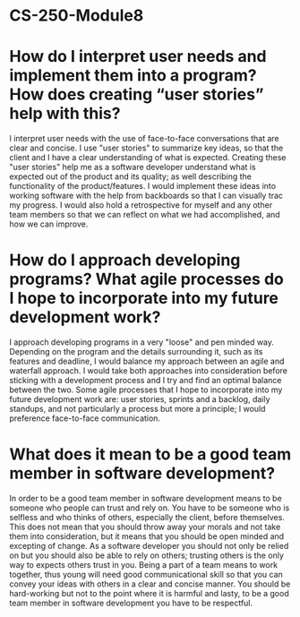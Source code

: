 # CS-250-Module8

# How do I interpret user needs and implement them into a program? How does creating “user stories” help with this?
I interpret user needs with the use of face-to-face conversations that are clear and concise. I use "user stories" 
to summarize key ideas, so that the client and I have a clear understanding of what is expected. Creating these
"user stories" help me as a software developer understand what is expected out of the product and its quality; as
well describing the functionality of the product/features. I would implement these ideas into working software with
the help from backboards so that I can visually trac my progress. I would also hold a retrospective for myself and
any other team members so that we can reflect on what we had accomplished, and how we can improve.

# How do I approach developing programs? What agile processes do I hope to incorporate into my future development work?
I approach developing programs in a very "loose" and pen minded way. Depending on the program and the details surrounding it,
such as its features and deadline, I would balance my approach between an agile and waterfall approach. I would take both
approaches into consideration before sticking with a development process and I try and find an optimal balance between the two.
Some agile processes that I hope to incorporate into my future development work are: user stories, sprints and a backlog, daily standups,
and not particularly a process but more a principle; I would preference face-to-face communication.

# What does it mean to be a good team member in software development?
In order to be a good team member in software development means to be someone who people can trust and rely on. You have to be 
someone who is selfless and who thinks of others, especially the client, before themselves. This does not mean that you should 
throw away your morals and not take them into consideration, but it means that you should be open minded and excepting of change.
As a software developer you should not only be relied on but you should also be able to rely on others; trusting others is the only
way to expects others trust in you. Being a part of a team means to work together, thus young will need good communicational skill
so that you can convey your ideas with others in a clear and concise manner. You should be hard-working but not to the point where
it is harmful and lasty, to be a good team member in software development you have to be respectful.
